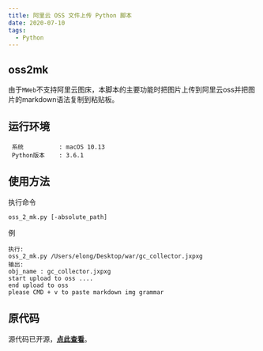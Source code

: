 ```yaml
---
title: 阿里云 OSS 文件上传 Python 脚本
date: 2020-07-10
tags:
  - Python
---
```



## oss2mk

由于`MWeb`不支持阿里云图床，本脚本的主要功能时把图片上传到阿里云oss并把图片的markdown语法复制到粘贴板。

## 运行环境

```
 系统          : macOS 10.13
 Python版本    : 3.6.1
```

## 使用方法

执行命令

```shell
oss_2_mk.py [-absolute_path]
```

例

```shell
执行:
oss_2_mk.py /Users/elong/Desktop/war/gc_collector.jxpxg
输出:
obj_name : gc_collector.jxpxg
start upload to oss ....
end upload to oss
please CMD + v to paste markdown img grammar
```

## 原代码

源代码已开源，**[点此查看](https://github.com/erick-pei/oss2mk/blob/master/oss_2_mk.py)**。
